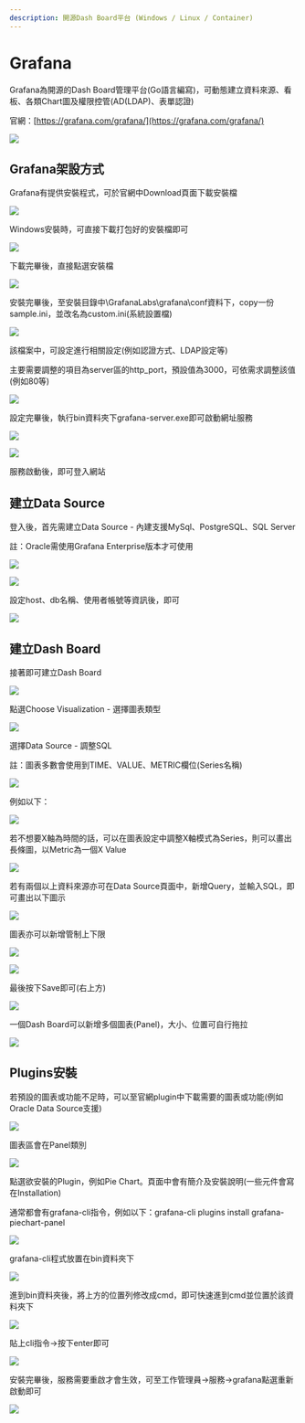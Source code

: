 ```yaml
---
description: 開源Dash Board平台 (Windows / Linux / Container)
---
```


# Grafana

Grafana為開源的Dash Board管理平台\(Go語言編寫\)，可動態建立資料來源、看板、各類Chart圖及權限控管\(AD\(LDAP\)、表單認證\)

官網：[https://grafana.com/grafana/](https://grafana.com/grafana/)

![](../.gitbook/assets/image%20%2888%29%20%282%29.png)

## Grafana架設方式

Grafana有提供安裝程式，可於官網中Download頁面下載安裝檔

![](../.gitbook/assets/image%20%28207%29%20%281%29.png)

Windows安裝時，可直接下載打包好的安裝檔即可

![](../.gitbook/assets/image%20%28136%29%20%281%29.png)

下載完畢後，直接點選安裝檔

![](../.gitbook/assets/image%20%28171%29.png)

安裝完畢後，至安裝目錄中\GrafanaLabs\grafana\conf資料下，copy一份sample.ini，並改名為custom.ini\(系統設置檔\)

![](../.gitbook/assets/image%20%285%29%20%281%29.png)

該檔案中，可設定進行相關設定\(例如認證方式、LDAP設定等\)

主要需要調整的項目為server區的http\_port，預設值為3000，可依需求調整該值\(例如80等\)

![](../.gitbook/assets/image%20%2871%29%20%281%29.png)

設定完畢後，執行bin資料夾下grafana-server.exe即可啟動網址服務

![](../.gitbook/assets/image%20%2829%29%20%281%29.png)

![](../.gitbook/assets/image%20%28106%29%20%281%29.png)

服務啟動後，即可登入網站

## 建立Data Source

登入後，首先需建立Data Source - 內建支援MySql、PostgreSQL、SQL Server

註：Oracle需使用Grafana Enterprise版本才可使用

![](../.gitbook/assets/image%20%28116%29%20%282%29.png)

![](../.gitbook/assets/image%20%2892%29.png)

設定host、db名稱、使用者帳號等資訊後，即可

![](../.gitbook/assets/image%20%2812%29.png)

## 建立Dash Board

接著即可建立Dash Board

![](../.gitbook/assets/image%20%28218%29.png)

點選Choose Visualization - 選擇圖表類型

![](../.gitbook/assets/image%20%2842%29.png)

選擇Data Source - 調整SQL

註：圖表多數會使用到TIME、VALUE、METRIC欄位\(Series名稱\)

![](../.gitbook/assets/image%20%28133%29%20%283%29.png)

例如以下：

![](../.gitbook/assets/image%20%2845%29.png)

若不想要X軸為時間的話，可以在圖表設定中調整X軸模式為Series，則可以畫出長條圖，以Metric為一個X Value

![](../.gitbook/assets/image%20%28115%29%20%281%29.png)

若有兩個以上資料來源亦可在Data Source頁面中，新增Query，並輸入SQL，即可畫出以下圖示

![](../.gitbook/assets/image%20%28139%29.png)

圖表亦可以新增管制上下限

![](../.gitbook/assets/image%20%28211%29%20%281%29.png)

![](../.gitbook/assets/image%20%2868%29.png)

最後按下Save即可\(右上方\)

![](../.gitbook/assets/image%20%2817%29%20%282%29.png)

一個Dash Board可以新增多個圖表\(Panel\)，大小、位置可自行拖拉

![](../.gitbook/assets/image%20%28186%29%20%281%29.png)



## Plugins安裝

若預設的圖表或功能不足時，可以至官網plugin中下載需要的圖表或功能\(例如Oracle Data Source支援\)

![](../.gitbook/assets/image%20%2894%29.png)

圖表區會在Panel類別

![](../.gitbook/assets/image%20%28201%29%20%281%29.png)

點選欲安裝的Plugin，例如Pie Chart。頁面中會有簡介及安裝說明\(一些元件會寫在Installation\)

通常都會有grafana-cli指令，例如以下：grafana-cli plugins install grafana-piechart-panel

![](../.gitbook/assets/image%20%28121%29.png)

grafana-cli程式放置在bin資料夾下

![](../.gitbook/assets/image%20%2833%29%20%281%29.png)

進到bin資料夾後，將上方的位置列修改成cmd，即可快速進到cmd並位置於該資料夾下

![](../.gitbook/assets/image%20%28137%29.png)

貼上cli指令→按下enter即可

![](../.gitbook/assets/image%20%2840%29.png)

安裝完畢後，服務需要重啟才會生效，可至工作管理員→服務→grafana點選重新啟動即可

![](../.gitbook/assets/image%20%28212%29%20%281%29.png)

